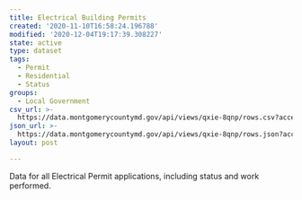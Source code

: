 ```yaml
---
title: Electrical Building Permits
created: '2020-11-10T16:58:24.196788'
modified: '2020-12-04T19:17:39.308227'
state: active
type: dataset
tags:
  - Permit
  - Residential
  - Status
groups:
  - Local Government
csv_url: >-
  https://data.montgomerycountymd.gov/api/views/qxie-8qnp/rows.csv?accessType=DOWNLOAD
json_url: >-
  https://data.montgomerycountymd.gov/api/views/qxie-8qnp/rows.json?accessType=DOWNLOAD
layout: post

---
```

Data for all Electrical Permit applications, including status and work performed.
